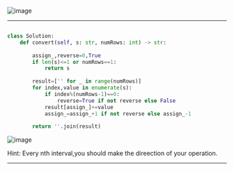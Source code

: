 
![image](https://user-images.githubusercontent.com/53164959/204855600-7312149d-4881-419b-a3a2-a935458e7e36.png)

---
```python

class Solution:
    def convert(self, s: str, numRows: int) -> str:
     
        assign_,reverse=0,True
        if len(s)<=1 or numRows==1:
            return s
        
        result=['' for _ in range(numRows)]
        for index,value in enumerate(s):
            if index%(numRows-1)==0:
                reverse=True if not reverse else False
            result[assign_]+=value
            assign_=assign_+1 if not reverse else assign_-1
            
        return ''.join(result)


```

![image](https://user-images.githubusercontent.com/53164959/204856075-7abf6cd4-db3c-4d9f-9dcb-e89d84b4a9f7.png)


Hint: Every nth interval,you should make the direection of your operation.

---

